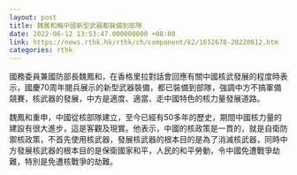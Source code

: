 ```yaml
---
layout: post
title: 魏鳳和稱中國新型武器都裝備到部隊
date: 2022-06-12 13:53:47.000000000 +08:00
link: https://news.rthk.hk/rthk/ch/component/k2/1652678-20220612.htm
categories: rthk
---
```


國務委員兼國防部長魏鳳和，在香格里拉對話會回應有關中國核武發展的程度時表示，國慶70周年閱兵展示的新型武器裝備，都已裝備到部隊，強調中方不搞軍備競賽，核武器的發展，中方是適度、適當、走中國特色的核力量發展道路。

魏鳳和重申，中國從核部隊建立，至今已經有50多年的歷史，期間中國核力量的建設有很大進步，這是客觀及現實。他表示，中國的核政策是一貫的，就是自衛防禦核政策，不首先使用核武器，發展核武器的根本目的是為了消滅核武器，同時中方發展核武器的根本目的是保衛國家和平，人民的和平勞動，令中國免遭戰爭劫難，特別是免遭核戰爭的劫難。
